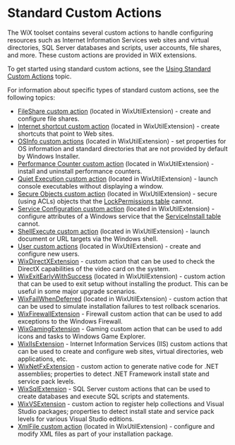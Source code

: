 # Standard Custom Actions

The WiX toolset contains several custom actions to handle configuring resources such as Internet Information Services web sites and virtual directories, SQL Server databases and scripts, user accounts, file shares, and more. These custom actions are provided in WiX extensions.

To get started using standard custom actions, see the [Using Standard Custom Actions](using_standard_customactions.html.md) topic.

For information about specific types of standard custom actions, see the following topics:

* [FileShare custom action](others/wix3/xsd/util/fileshare.html.md) (located in WixUtilExtension) - create and configure file shares.
* [Internet shortcut custom action](others/wix3/xsd/util/internetshortcut.html.md) (located in WixUtilExtension) - create shortcuts that point to Web sites.
* [OSInfo custom actions](osinfo.html.md) (located in WixUtilExtension) - set properties for OS information and standard directories that are not provided by default by Windows Installer.
* [Performance Counter custom action](perfmon.html.md) (located in WixUtilExtension) - install and uninstall performance counters.
* [Quiet Execution custom action](qtexec.html.md) (located in WixUtilExtension) - launch console executables without displaying a window.
* [Secure Objects custom action](others/wix3/xsd/util/permissionex.html.md) (located in WixUtilExtension) - secure (using ACLs) objects that the <a href='http://msdn.microsoft.com/library/aa369774.aspx' target="_blank">LockPermissions table</a> cannot.
* [Service Configuration custom action](others/wix3/xsd/util/serviceconfig.html.md) (located in WixUtilExtension) - configure attributes of a Windows service that the <a href='http://msdn.microsoft.com/library/aa371637.aspx' target="_blank">ServiceInstall table</a> cannot.
* [ShellExecute custom action](shellexec.html.md) (located in WixUtilExtension) - launch document or URL targets via the Windows shell.
* [User custom actions](others/wix3/xsd/util/user.html.md) (located in WixUtilExtension) - create and configure new users.
* [WixDirectXExtension](wixdirectxextension.html.md) - custom action that can be used to check the DirectX capabilities of the video card on the system.
* [WixExitEarlyWithSuccess](wixexitearlywithsuccess.html.md) (located in WixUtilExtension) - custom action that can be used to exit setup without installing the product. This can be useful in some major upgrade scenarios.
* [WixFailWhenDeferred](wixfailwhendeferred.html.md) (located in WixUtilExtension) - custom action that can be used to simulate installation failures to test rollback scenarios.
* [WixFirewallExtension](others/wix3/xsd/firewall/index.html.md) - Firewall custom action that can be used to add exceptions to the Windows Firewall.
* [WixGamingExtension](wixgamingextension.html.md) - Gaming custom action that can be used to add icons and tasks to Windows Game Explorer.
* [WixIIsExtension](others/wix3/xsd/iis/index.html.md) - Internet Information Services (IIS) custom actions that can be used to create and configure web sites, virtual directories, web applications, etc.
* [WixNetFxExtension](wixnetfxextension.html.md) - custom action to generate native code for .NET assemblies; properties to detect .NET Framework install state and service pack levels.
* [WixSqlExtension](others/wix3/xsd/sql/index.html.md) - SQL Server custom actions that can be used to create databases and execute SQL scripts and statements.
* [WixVSExtension](wixvsextension.html.md) - custom action to register help collections and Visual Studio packages; properties to detect install state and service pack levels for various Visual Studio editions.
* [XmlFile custom action](others/wix3/xsd/util/xmlfile.html.md) (located in WixUtilExtension) - configure and modify XML files as part of your installation package.

